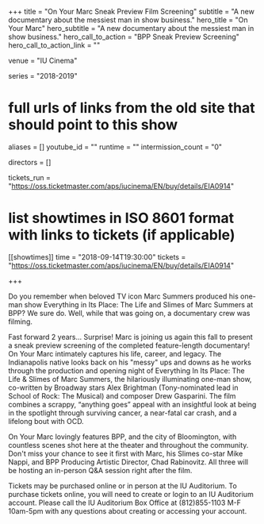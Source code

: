 +++
title = "On Your Marc Sneak Preview Film Screening"
subtitle = "A new documentary about the messiest man in show business."
hero_title = "On Your Marc"
hero_subtitle = "A new documentary about the messiest man in show business."
hero_call_to_action = "BPP Sneak Preview Screening"
hero_call_to_action_link = ""

venue = "IU Cinema"

series = "2018-2019"
# full urls of links from the old site that should point to this show
aliases = []
youtube_id = ""
runtime = ""
intermission_count = "0"

directors = []

tickets_run = "https://oss.ticketmaster.com/aps/iucinema/EN/buy/details/EIA0914"

# list showtimes in ISO 8601 format with links to tickets (if applicable)
[[showtimes]]
    time = "2018-09-14T19:30:00"
    tickets = "https://oss.ticketmaster.com/aps/iucinema/EN/buy/details/EIA0914"

+++

Do you remember when beloved TV icon Marc Summers produced his one-man show Everything in Its Place: The Life and Slimes of Marc Summers at BPP? We sure do. Well, while that was going on, a documentary crew was filming.

Fast forward 2 years... Surprise! Marc is joining us again this fall to present a sneak preview screening of the completed feature-length documentary! On Your Marc intimately captures his life, career, and legacy. The Indianapolis native looks back on his "messy" ups and downs as he works through the production and opening night of Everything In Its Place: The Life & Slimes of Marc Summers, the hilariously illuminating one-man show, co-written by Broadway stars Alex Brightman (Tony-nominated lead in School of Rock: The Musical) and composer Drew Gasparini. The film combines a scrappy, “anything goes” appeal with an insightful look at being in the spotlight through surviving cancer, a near-fatal car crash, and a lifelong bout with OCD.

On Your Marc lovingly features BPP, and the city of Bloomington, with countless scenes shot here at the theater and throughout the community. Don't miss your chance to see it first with Marc, his Slimes co-star Mike Nappi, and BPP Producing Artistic Director, Chad Rabinovitz. All three will be hosting an in-person Q&A session right after the film.

Tickets may be purchased online or in person at the IU Auditorium. To purchase tickets online, you will need to create or login to an IU Auditorium account. Please call the IU Auditorium Box Office at (812)855-1103 M-F 10am-5pm with any questions about creating or accessing your account. 

